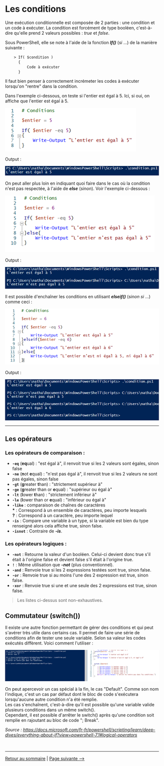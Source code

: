 # Les conditions

Une exécution conditionnelle est composée de 2 parties : une condition et un code à exécuter. La condition est forcément de type booléen, c'est-à-dire qu'elle prend 2 valeurs possibles : *true* et *false*.

Sous PowerShell, elle se note à l'aide de la fonction ***If()*** (*si* ...) de la manière suivante :

        > If( $condition )
          {
              Code à exécuter
          }

Il faut bien penser à correctement incrémeter les codes à exécuter lorsqu'on "rentre" dans la condition.  

Dans l'exemple ci-dessous, on teste si l'entier est égal à 5. Ici, si oui, on affiche que l'entier est égal à 5.  

![if_simple](../pictures/if.PNG "If() simple")

Output :

![if_simple_output](../pictures/if_output.PNG "If() simple (output)")

On peut aller plus loin en indiquant quoi faire dans le cas où la condition n'est pas respectée, à l'aide de ***else*** (*sinon*). Voir l'exemple ci-dessous :  

![if_else](../pictures/if_else.PNG "If()/else")

Output :

![if_else_output](../pictures/if_else_output.PNG "If()/else (output)")

Il est possible d'enchaîner les conditions en utilisant ***elseif()*** (*sinon si* ...) comme ceci :

![if_enchaines](../pictures/conditions.PNG "Conditions enchaînées")

Output :

![if_enchaines_output](../pictures/conditions_output.PNG "Conditions enchaînées (output)")

---

## Les opérateurs

### Les opérateurs de comparaison :

- **`-eq`** (**eq**ual) : "est égal à", il renvoit true si les 2 valeurs sont égales, sinon false
- **`-ne`** (**n**ot **e**qual) : "n'est pas égal à", il renvoit true si les 2 valeurs ne sont pas égales, sinon false
- **`-gt`** (**g**reater **t**han) : "strictement supérieur à"
- **`-ge`** (**g**reater than or **e**qual) : "supérieur ou égal à" 
- **`-lt`** (**l**ower **t**han) : "strictement inférieur à"
- **`-le`** (**l**ower than or **e**qual) : "inférieur ou égal à"
- **`-like`** : comparaison de chaînes de caractères  
**\*** : Correspond à un ensemble de caractères, peu importe lesquels  
**?** : Correspond à un caractère, peu importe lequel
- **`-is`** : Compare une variable à un type, si la variable est bien du type renseigné alors cela affiche true, sinon false.
- **`-isnot`** : Contraire de ***-is***.

### Les opérateurs logiques :

- **`-not`** : Retourne la valeur d'un booléen. Celui-ci devient donc true s'il était à l'origine false et devient false s'il était à l'origine true.
- **`!`** : Même utilisation que ***-not*** (plus conventionnel).
- **`-and`** : Renvoie true si les 2 expressions testées sont true, sinon false.
- **`-or`** : Renvoie true si au moins l'une des 2 expression est true, sinon false.
- **`-xor`** : Renvoie true si une et une seule des 2 expressions est true, sinon false.

>Les listes ci-dessus sont non-exhaustives.

## Commutateur (switch())

Il existe une autre fonction permettant de gérer des conditions et qui peut s'avérer très utile dans certains cas. Il permet de faire une série de conditions afin de tester une seule variable. Selon sa valeur les codes exécutés diffèrent. Voici comment l'utiliser :

![switch](../pictures/switch.PNG "Switch()")

On peut apercevoir un cas spécial à la fin, le cas "Default". Comme son nom l'indique, c'est un cas par défaut dont le bloc de code s'exécutera lorsqu'aucune autre condition n'a été remplie.  
Les cas s'enchaînent, c'est-à-dire qu'il est possible qu'une variable valide plusieurs conditions dans un même switch().  
Cependant, il est possible d'arrêter le switch() après qu'une condition soit remplie en rajoutant au bloc de code "; Break".

*Source : https://docs.microsoft.com/fr-fr/powershell/scripting/learn/deep-dives/everything-about-if?view=powershell-7.1#logical-operators*

<br>

---

[Retour au sommaire](https://github.com/NatSch45/linux/blob/master/Powershell/README.md) | [Page suivante -->](https://github.com/NatSch45/linux/blob/master/Powershell/pages/boucle.md)